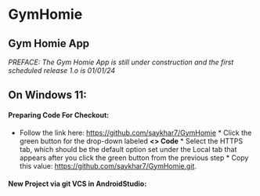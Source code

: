 # GymHomie

## Gym Homie App
*PREFACE: The Gym Homie App is still under construction and the first scheduled release 1.o is 01/01/24*
## On Windows 11:
#### Preparing Code For Checkout:
* Follow the link here: https://github.com/saykhar7/GymHomie * Click the green button for the drop-down labeled **<> Code** * Select the HTTPS tab, which should be the default option set under the Local tab that appears after you click the green button from the previous step * Copy this value: https://github.com/saykhar7/GymHomie.git. 
#### New Project via git VCS in AndroidStudio:
